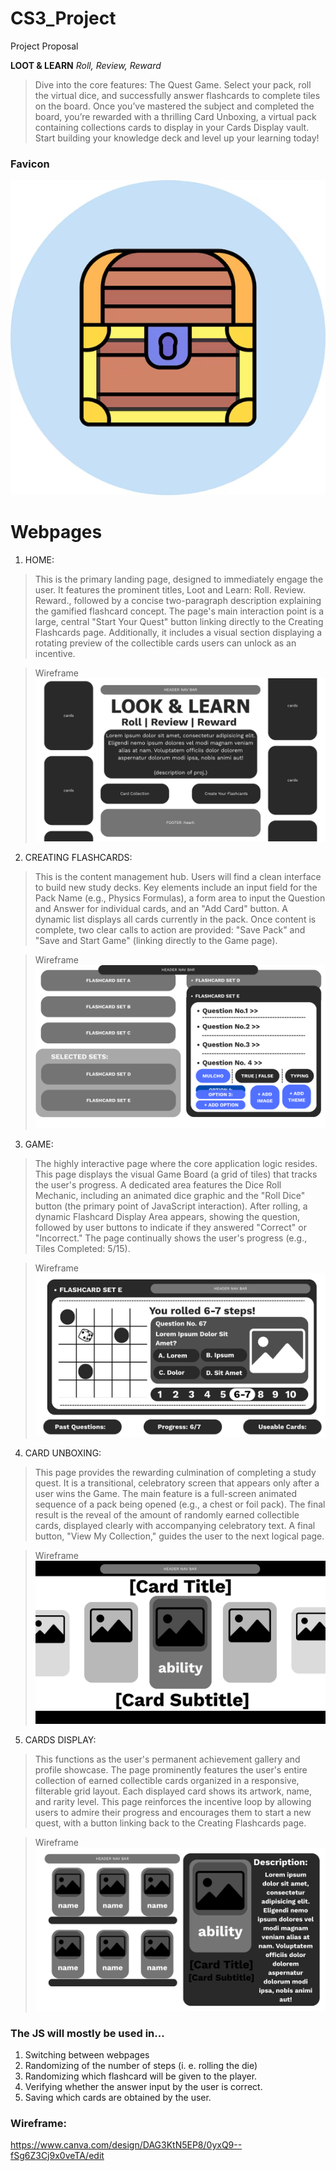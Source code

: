 # CS3_Project
Project Proposal

**LOOT & LEARN**
*Roll, Review, Reward*

 > Dive into the core features: The Quest Game. Select your pack, roll the virtual dice, and successfully answer flashcards to complete tiles on the board. Once you’ve mastered the subject and completed the board, you’re rewarded with a thrilling Card Unboxing, a virtual pack containing collections cards to display in your Cards Display vault. Start building your knowledge deck and level up your learning today!

### Favicon
![Favicon](assets/image-1.png)

# Webpages

1. HOME:  
> This is the primary landing page, designed to immediately engage the user. It features the prominent titles, Loot and Learn: Roll. Review. Reward., followed by a concise two-paragraph description explaining the gamified flashcard concept. The page's main interaction point is a large, central "Start Your Quest" button linking directly to the Creating Flashcards page. Additionally, it includes a visual section displaying a rotating preview of the collectible cards users can unlock as an incentive.

> Wireframe
![Wireframe](assets/image-2.png)

2. CREATING FLASHCARDS: 
> This is the content management hub. Users will find a clean interface to build new study decks. Key elements include an input field for the Pack Name (e.g., Physics Formulas), a form area to input the Question and Answer for individual cards, and an "Add Card" button. A dynamic list displays all cards currently in the pack. Once content is complete, two clear calls to action are provided: "Save Pack" and "Save and Start Game" (linking directly to the Game page).

> Wireframe
![Wireframe](assets/image-3.png)

3. GAME: 
> The highly interactive page where the core application logic resides. This page displays the visual Game Board (a grid of tiles) that tracks the user's progress. A dedicated area features the Dice Roll Mechanic, including an animated dice graphic and the "Roll Dice" button (the primary point of JavaScript interaction). After rolling, a dynamic Flashcard Display Area appears, showing the question, followed by user buttons to indicate if they answered "Correct" or "Incorrect." The page continually shows the user's progress (e.g., Tiles Completed: 5/15).

> Wireframe
![Wireframe](assets/image-4.png)

4. CARD UNBOXING: 
> This page provides the rewarding culmination of completing a study quest. It is a transitional, celebratory screen that appears only after a user wins the Game. The main feature is a full-screen animated sequence of a pack being opened (e.g., a chest or foil pack). The final result is the reveal of the amount of randomly earned collectible cards, displayed clearly with accompanying celebratory text. A final button, "View My Collection," guides the user to the next logical page.

> Wireframe
![Wireframe](assets/image-5.png)

5. CARDS DISPLAY: 
> This functions as the user's permanent achievement gallery and profile showcase. The page prominently features the user's entire collection of earned collectible cards organized in a responsive, filterable grid layout. Each displayed card shows its artwork, name, and rarity level. This page reinforces the incentive loop by allowing users to admire their progress and encourages them to start a new quest, with a button linking back to the Creating Flashcards page.

> Wireframe
![Wireframe](assets/image-6.png)

 ### The JS will mostly be used in...
1. Switching between webpages
2. Randomizing of the number of steps (i. e. rolling the die)
3. Randomizing which flashcard will be given to the player.
4. Verifying whether the answer input by the user is correct.
5. Saving which cards are obtained by the user.

### Wireframe:
https://www.canva.com/design/DAG3KtN5EP8/0yxQ9--fSg6Z3Cj9x0veTA/edit
